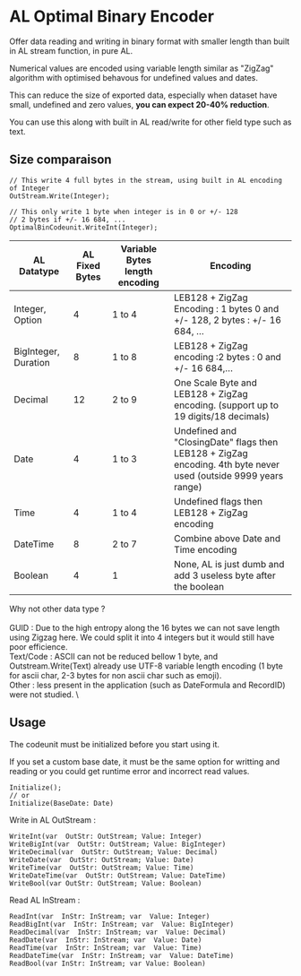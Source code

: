 
# AL Optimal Binary Encoder

Offer data reading and writing in binary format with smaller length than built in AL stream function, in pure AL.

Numerical values are encoded using variable length similar as "ZigZag" algorithm with optimised behavous for undefined values and dates.

This can reduce the size of exported data, especially when dataset have small, undefined and zero values, **you can expect 20-40% reduction**.

You can use this along with built in AL read/write for other field type such as text.

## **Size comparaison**

	// This write 4 full bytes in the stream, using built in AL encoding of Integer
	OutStream.Write(Integer); 
	
	// This only write 1 byte when integer is in 0 or +/- 128
	// 2 bytes if +/- 16 684, ...
	OptimalBinCodeunit.WriteInt(Integer); 
	

| AL Datatype          | AL Fixed Bytes | Variable Bytes length encoding | Encoding                                                      |
| -------------------- | ------------ | ----------------------- | ---------------------------------------------------------------------- |
| Integer, Option      | 4            | 1 to 4                  | LEB128 + ZigZag Encoding : 1 bytes 0 and +/- 128, 2 bytes : +/- 16 684, … |
| BigInteger, Duration | 8            | 1 to 8                  | LEB128 + ZigZag encoding :2 bytes : 0 and +/- 16 684,…         |
| Decimal              | 12           | 2 to 9                  | One Scale Byte and LEB128 + ZigZag encoding. (support up to 19 digits/18 decimals)                    |
| Date                 | 4            | 1 to 3                  | Undefined and "ClosingDate" flags then LEB128 + ZigZag encoding. 4th byte never used (outside 9999 years range)                           |
| Time                 | 4            | 1 to 4                  | Undefined flags then LEB128 + ZigZag encoding                                |
| DateTime             | 8            | 2 to 7                  | Combine above Date and Time encoding                                    |
| Boolean              | 4            | 1                       | None, AL is just dumb and add 3 useless byte after the boolean          |


Why not other data type ? \
\
GUID : Due to the high entropy along the 16 bytes we can not save length using Zigzag here. We could split it into 4 integers but it would still have poor efficience. \
Text/Code : ASCII can not be reduced bellow 1 byte, and Outstream.Write(Text) already use UTF-8 variable length encoding (1 byte for ascii char, 2-3 bytes for non ascii char such as emoji). \
Other : less present in the application (such as DateFormula and RecordID) were not studied. \


## Usage


The codeunit must be initialized before you start using it.

If you set a custom base date, it must be the same option for writting and reading or you could get runtime error and incorrect read values.

	Initialize();
	// or 
	Initialize(BaseDate: Date)

Write in AL OutStream :

	WriteInt(var  OutStr: OutStream; Value: Integer)
	WriteBigInt(var  OutStr: OutStream; Value: BigInteger)
	WriteDecimal(var  OutStr: OutStream; Value: Decimal)
	WriteDate(var  OutStr: OutStream; Value: Date)
	WriteTime(var  OutStr: OutStream; Value: Time)
	WriteDateTime(var  OutStr: OutStream; Value: DateTime)
	WriteBool(var OutStr: OutStream; Value: Boolean)

Read AL InStream :

	ReadInt(var  InStr: InStream; var  Value: Integer)
	ReadBigInt(var  InStr: InStream; var  Value: BigInteger)
	ReadDecimal(var  InStr: InStream; var  Value: Decimal)
	ReadDate(var  InStr: InStream; var  Value: Date)
	ReadTime(var  InStr: InStream; var  Value: Time)
	ReadDateTime(var  InStr: InStream; var  Value: DateTime)
	ReadBool(var InStr: InStream; var Value: Boolean)
